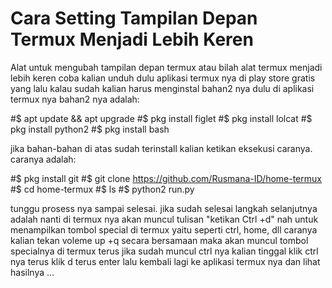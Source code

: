 # Cara Setting Tampilan Depan Termux Menjadi Lebih Keren
Alat untuk mengubah tampilan depan termux atau bilah alat termux menjadi lebih keren coba kalian unduh dulu aplikasi termux nya di play store gratis yang lalu kalau sudah kalian harus menginstal bahan2 nya dulu di aplikasi termux nya 
bahan2 nya adalah:


#$ apt update && apt upgrade
#$ pkg install figlet
#$ pkg install lolcat
#$ pkg install python2
#$ pkg install bash

jika bahan-bahan di atas sudah terinstall kalian ketikan eksekusi caranya.
caranya adalah:

#$ pkg install git
#$ git clone https://github.com/Rusmana-ID/home-termux
#$ cd home-termux
#$ ls
#$ python2 run.py

tunggu prosess nya sampai selesai.
jika sudah selesai langkah selanjutnya adalah nanti di termux nya akan muncul tulisan "ketikan Ctrl +d"
nah untuk menampilkan tombol special di termux yaitu seperti ctrl, home, dll caranya kalian
tekan voleme up +q secara bersamaan maka akan muncul tombol specialnya di termux
terus jika sudah muncul ctrl nya kalian tinggal klik ctrl nya terus klik d terus enter
lalu kembali lagi ke aplikasi termux nya dan lihat hasilnya ...


